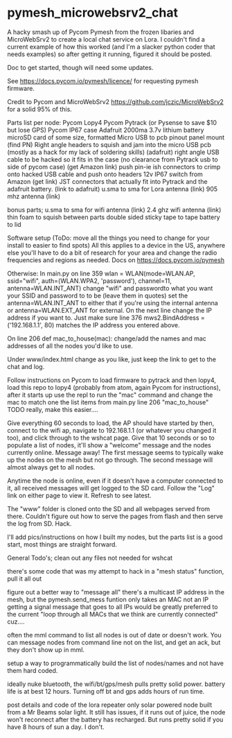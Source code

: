 # pymesh_microwebsrv2_chat
A hacky smash up of Pycom Pymesh from the frozen libaries and MicroWebSrv2 to create a local chat service on Lora.
I couldn't find a current example of how this worked (and I'm a slacker python coder that needs examples) so after getting it running,
figured it should be posted.

Doc to get started, though will need some updates.

See https://docs.pycom.io/pymesh/licence/ for requesting pymesh firmware.

Credit to Pycom and MicroWebSrv2 https://github.com/jczic/MicroWebSrv2 for a solid 95% of this.

Parts list per node:
Pycom Lopy4
Pycom Pytrack (or Pysense to save $10 but lose GPS) 
Pycom IP67 case
Adafruit 2000ma 3.7v lithium battery
microSD card of some size, formatted
Micro USB to pcb pinout panel mount (find PN)
Right angle headers to squish and jam into the micro USB pcb (mostly as a hack for my lack of soldering skills) (adafruit)
right angle USB cable to be hacked so it fits in the case (no clearance from Pytrack usb to side of pycom case) (get Amazon link)
push pin-ie ish connectors to crimp onto hacked USB cable and push onto headers
12v IP67 switch from Amazon (get link)
JST connectors that actually fit into Pytrack and the adafruit battery. (link to adafruit)
u.sma to sma for Lora antenna (link)
905 mhz antenna (link)

bonus parts;
u.sma to sma for wifi antenna (link)
2.4 ghz wifi antenna (link)
thin foam to squish between parts
double sided sticky tape to tape battery to lid

Software setup (ToDo: move all the things you need to change for your install to easier to find spots)
All this applies to a device in the US, anywhere else you'll have to do a bit of research for your area and change
the radio frequencies and regions as needed. Docs on https://docs.pycom.io/pymesh

Otherwise:
In main.py
on line 359
wlan = WLAN(mode=WLAN.AP, ssid="wifi", auth=(WLAN.WPA2, 'password'), channel=11, antenna=WLAN.INT_ANT)
change "wifi" and passwordto what you want your SSID and password to to be (leave them in quotes)
set the antenna=WLAN.INT_ANT to either that if you're using the internal antenna or antenna=WLAN.EXT_ANT for external.
On the next line change the IP address if you want to.
Just make sure line 376 mws2.BindAddress = ('192.168.1.1', 80) matches the IP address you entered above.

On line 206 def mac_to_house(mac): change/add the names and mac addresses of all the nodes you'd like to use.

Under www/index.html change as you like, just keep the link to get to the chat and log.

Follow instructions on Pycom to load firmware to pytrack and then lopy4, load this repo to lopy4 (probably from atom, again Pycom
for instructions), after it starts up use the repl to run the "mac" command and change the mac to match one the list items from main.py
line 206 "mac_to_house" TODO really, make this easier....

Give everything 60 seconds to load, the AP should have started by then, connect to the wifi ap, navigate to 192.168.1.1 (or whatever
you changed it too), and click through to the wshcat page. Give that 10 seconds or so to populate a list of nodes, it'll show a
"welcome" message and the nodes currently online. Message away!
The first message seems to typically wake up the nodes on the mesh but not go through. The second message will almost always get to
all nodes.

Anytime the node is online, even if it doesn't have a computer connected to it, all received messages will get logged to the SD card.
Follow the "Log" link on either page to view it. Refresh to see latest.

The "www" folder is cloned onto the SD and all webpages served from there. Couldn't figure out how to serve the pages from flash and 
then serve the log from SD. Hack.

I'll add pics/instructions on how I built my nodes, but the parts list is a good start, most things are straight forward. 

General Todo's;
clean out any files not needed for wshcat

there's some code that was my attempt to hack in a "mesh status" function, pull it all out

figure out a better way to "message all"
  there's a multicast IP address in the mesh, but the pymesh.send_mess funtion only takes an MAC not an IP
  getting a signal message that goes to all IPs would be greatly preferred to the current "loop through all MACs that 
  we think are currently connected" cuz....
  
often the mml command to list all nodes is out of date or doesn't work. You can message nodes from command line
not on the list, and get an ack, but they don't show up in mml.

setup a way to programmatically build the list of nodes/names and not have them hard coded.

ideally nuke bluetooth, the wifi/bt/gps/mesh pulls pretty solid power. battery life is at best 12 hours. Turning off
bt and gps adds hours of run time.

post details and code of the lora repeater only solar powered node built from a Mr Beams solar light. It still has issues,
if it runs out of juice, the node won't reconnect after the battery has recharged. But runs pretty solid if you have 8 hours of 
sun a day. I don't.













